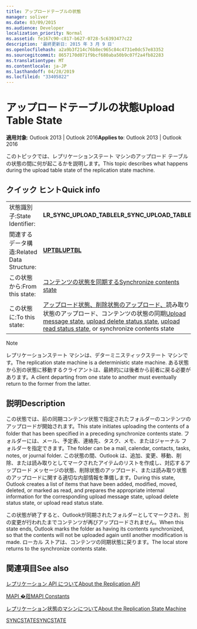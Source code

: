```yaml
---
title: アップロードテーブルの状態
manager: soliver
ms.date: 03/09/2015
ms.audience: Developer
localization_priority: Normal
ms.assetid: fe167c90-c817-b627-0728-5c6393477c22
description: '最終更新日: 2015 年 3 月 9 日'
ms.openlocfilehash: a2a9b3f214c76b8ec965c84c4731e0dc57e83352
ms.sourcegitcommit: 8657170d071f9bcf680aba50b9c07f2a4fb82283
ms.translationtype: MT
ms.contentlocale: ja-JP
ms.lasthandoff: 04/28/2019
ms.locfileid: "33405822"
---
```

# <a name="upload-table-state"></a><span data-ttu-id="7b4b2-103">アップロードテーブルの状態</span><span class="sxs-lookup"><span data-stu-id="7b4b2-103">Upload Table State</span></span>

  
  
<span data-ttu-id="7b4b2-104">**適用対象**: Outlook 2013 | Outlook 2016</span><span class="sxs-lookup"><span data-stu-id="7b4b2-104">**Applies to**: Outlook 2013 | Outlook 2016</span></span> 
  
 <span data-ttu-id="7b4b2-105">このトピックでは、レプリケーションステート マシンのアップロード テーブルの状態の間に何が起こるかを説明します。</span><span class="sxs-lookup"><span data-stu-id="7b4b2-105">This topic describes what happens during the upload table state of the replication state machine.</span></span> 
  
## <a name="quick-info"></a><span data-ttu-id="7b4b2-106">クイック ヒント</span><span class="sxs-lookup"><span data-stu-id="7b4b2-106">Quick info</span></span>

|||
|:-----|:-----|
|<span data-ttu-id="7b4b2-107">状態識別子:</span><span class="sxs-lookup"><span data-stu-id="7b4b2-107">State Identifier:</span></span>  <br/> |<span data-ttu-id="7b4b2-108">**LR_SYNC_UPLOAD_TABLE**</span><span class="sxs-lookup"><span data-stu-id="7b4b2-108">**LR_SYNC_UPLOAD_TABLE**</span></span> <br/> |
|<span data-ttu-id="7b4b2-109">関連するデータ構造:</span><span class="sxs-lookup"><span data-stu-id="7b4b2-109">Related Data Structure:</span></span>  <br/> |<span data-ttu-id="7b4b2-110">**[UPTBL](uptbl.md)**</span><span class="sxs-lookup"><span data-stu-id="7b4b2-110">**[UPTBL](uptbl.md)**</span></span> <br/> |
|<span data-ttu-id="7b4b2-111">この状態から:</span><span class="sxs-lookup"><span data-stu-id="7b4b2-111">From this state:</span></span>  <br/> |[<span data-ttu-id="7b4b2-112">コンテンツの状態を同期する</span><span class="sxs-lookup"><span data-stu-id="7b4b2-112">Synchronize contents state</span></span>](synchronize-contents-state.md) <br/> |
|<span data-ttu-id="7b4b2-113">この状態に:</span><span class="sxs-lookup"><span data-stu-id="7b4b2-113">To this state:</span></span>  <br/> |<span data-ttu-id="7b4b2-114">[アップロード状態、](upload-message-state.md)[削除状態のアップロード、](upload-delete-status-state.md)読み取[](upload-read-status-state.md)り状態のアップロード、コンテンツの状態の同期</span><span class="sxs-lookup"><span data-stu-id="7b4b2-114">[Upload message state](upload-message-state.md), [upload delete status state](upload-delete-status-state.md), [upload read status state](upload-read-status-state.md), or synchronize contents state</span></span>  <br/> |
   
> [!NOTE]
> <span data-ttu-id="7b4b2-115">レプリケーションステート マシンは、デターミニスティックステート マシンです。</span><span class="sxs-lookup"><span data-stu-id="7b4b2-115">The replication state machine is a deterministic state machine.</span></span> <span data-ttu-id="7b4b2-116">ある状態から別の状態に移動するクライアントは、最終的には後者から前者に戻る必要があります。</span><span class="sxs-lookup"><span data-stu-id="7b4b2-116">A client departing from one state to another must eventually return to the former from the latter.</span></span> 
  
## <a name="description"></a><span data-ttu-id="7b4b2-117">説明</span><span class="sxs-lookup"><span data-stu-id="7b4b2-117">Description</span></span>

<span data-ttu-id="7b4b2-118">この状態では、前の同期コンテンツ状態で指定されたフォルダーのコンテンツのアップロードが開始されます。</span><span class="sxs-lookup"><span data-stu-id="7b4b2-118">This state initiates uploading the contents of a folder that has been specified in a preceding synchronize contents state.</span></span> <span data-ttu-id="7b4b2-119">フォルダーには、メール、予定表、連絡先、タスク、メモ、またはジャーナル フォルダーを指定できます。</span><span class="sxs-lookup"><span data-stu-id="7b4b2-119">The folder can be a mail, calendar, contacts, tasks, notes, or journal folder.</span></span> <span data-ttu-id="7b4b2-120">この状態の間、Outlook は、追加、変更、移動、削除、または読み取りとしてマークされたアイテムのリストを作成し、対応するアップロード メッセージの状態、削除状態のアップロード、または読み取り状態のアップロードに関する適切な内部情報を準備します。</span><span class="sxs-lookup"><span data-stu-id="7b4b2-120">During this state, Outlook creates a list of items that have been added, modified, moved, deleted, or marked as read, and prepares the appropriate internal information for the corresponding upload message state, upload delete status state, or upload read status state.</span></span>
  
<span data-ttu-id="7b4b2-121">この状態が終了すると、Outlookが同期されたフォルダーとしてマークされ、別の変更が行われたまでコンテンツが再びアップロードされません。</span><span class="sxs-lookup"><span data-stu-id="7b4b2-121">When this state ends, Outlook marks the folder as having its contents synchronized, so that the contents will not be uploaded again until another modification is made.</span></span> <span data-ttu-id="7b4b2-122">ローカル ストアは、コンテンツの同期状態に戻ります。</span><span class="sxs-lookup"><span data-stu-id="7b4b2-122">The local store returns to the synchronize contents state.</span></span>
  
## <a name="see-also"></a><span data-ttu-id="7b4b2-123">関連項目</span><span class="sxs-lookup"><span data-stu-id="7b4b2-123">See also</span></span>



[<span data-ttu-id="7b4b2-124">レプリケーション API について</span><span class="sxs-lookup"><span data-stu-id="7b4b2-124">About the Replication API</span></span>](about-the-replication-api.md)
  
[<span data-ttu-id="7b4b2-125">MAPI �萔</span><span class="sxs-lookup"><span data-stu-id="7b4b2-125">MAPI Constants</span></span>](mapi-constants.md)
  
[<span data-ttu-id="7b4b2-126">レプリケーション状態のマシンについて</span><span class="sxs-lookup"><span data-stu-id="7b4b2-126">About the Replication State Machine</span></span>](about-the-replication-state-machine.md)
  
[<span data-ttu-id="7b4b2-127">SYNCSTATE</span><span class="sxs-lookup"><span data-stu-id="7b4b2-127">SYNCSTATE</span></span>](syncstate.md)

